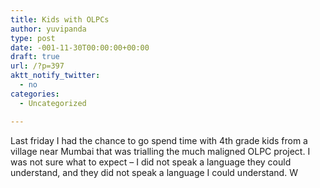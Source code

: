 ```yaml
---
title: Kids with OLPCs
author: yuvipanda
type: post
date: -001-11-30T00:00:00+00:00
draft: true
url: /?p=397
aktt_notify_twitter:
  - no
categories:
  - Uncategorized

---
```

Last friday I had the chance to go spend time with 4th grade kids from a village near Mumbai that was trialling the much maligned OLPC project. I was not sure what to expect &#8211; I did not speak a language they could understand, and they did not speak a language I could understand. W